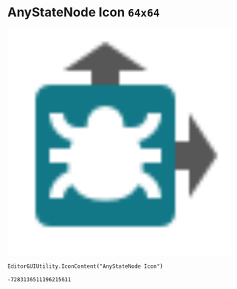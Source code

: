 # AnyStateNode Icon `64x64`
<img src="/img/AnyStateNode%20Icon.png" width=512 height=512>

``` CSharp
EditorGUIUtility.IconContent("AnyStateNode Icon")
```
```
-7283136511196215611
```
